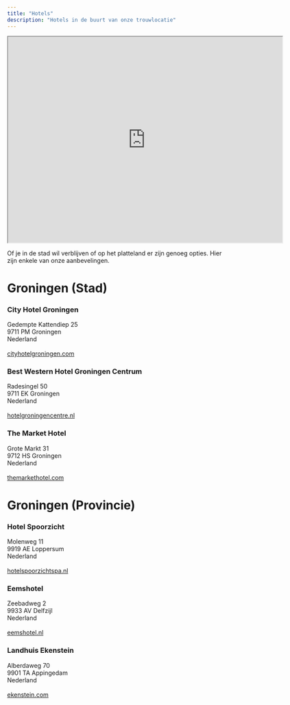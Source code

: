 ```yaml
---
title: "Hotels"
description: "Hotels in de buurt van onze trouwlocatie"
---
```


<iframe src="https://www.google.com/maps/d/u/0/embed?mid=1cI-A2JbfgCQ5K100wCcERvE9fKmSLcQ&ehbc=2E312F" width="640" height="480"></iframe>

Of je in de stad wil verblijven of op het platteland er zijn genoeg opties. Hier zijn enkele van onze aanbevelingen.

<h1>Groningen (Stad)</h1>

<h3>City Hotel Groningen</h3>

Gedempte Kattendiep 25<br />
9711 PM Groningen<br />
Nederland<br />
<br />
<a href="https://www.cityhotelgroningen.com/en/">cityhotelgroningen.com</a>

<h3>Best Western Hotel Groningen Centrum</h3>

Radesingel 50<br />
9711 EK Groningen<br />
Nederland<br />
<br />
<a href="https://hotelgroningencentre.nl/en/">hotelgroningencentre.nl</a>


<h3>The Market Hotel</h3>

Grote Markt 31<br />
9712 HS Groningen<br />
Nederland<br />
<br />
<a href="https://themarkethotel.com/">themarkethotel.com</a>

<h1>Groningen (Provincie)</h1>


<h3>Hotel Spoorzicht</h3>

Molenweg 11<br />
9919 AE Loppersum<br />
Nederland<br />
<br />
<a href="https://www.hotelspoorzichtspa.nl/">hotelspoorzichtspa.nl</a>

<h3>Eemshotel</h3>

Zeebadweg 2<br />
9933 AV Delfzijl<br />
Nederland<br />
<br />
<a href="https://www.eemshotel.nl/en/">eemshotel.nl</a>

<h3>Landhuis Ekenstein</h3>

Alberdaweg 70<br />
9901 TA Appingedam<br />
Nederland<br />
<br />
<a href="https://www.ekenstein.com/en/hotel/">ekenstein.com</a>
